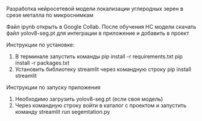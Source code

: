 Разработка нейросетевой модели локализации углеродных зерен в срезе 
металла по микроснимкам

Файл ipynb открыть в Google Collab. 
После обучения НС модели скачать файл yolov8-seg.pt для интеграции в приложение и добавить в проект


Инструкции по установке:
1. В терминале запустить команды 
            pip install -r requirements.txt
            pip install -r packages.txt
2. Установить библиотеку streamlit через командную строку
            pip install streamlit

Инструкции по запуску приложения
1. Необходимо загрузить yolov8-seg.pt (если своя модель)
2. Через командную строку войти в каталог с проектом и запустить команду
            streamlit run segemtation.py
